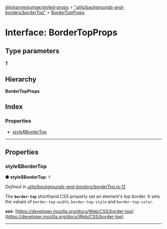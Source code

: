 [@johanneslumpe/styled-props](../README.md) > ["utils/backgrounds-and-borders/borderTop"](../modules/_utils_backgrounds_and_borders_bordertop_.md) > [BorderTopProps](../interfaces/_utils_backgrounds_and_borders_bordertop_.bordertopprops.md)

# Interface: BorderTopProps

## Type parameters
#### T 
## Hierarchy

**BorderTopProps**

## Index

### Properties

* [style$BorderTop](_utils_backgrounds_and_borders_bordertop_.bordertopprops.md#style_bordertop)

---

## Properties

<a id="style_bordertop"></a>

###  style$BorderTop

**● style$BorderTop**: *`T`*

*Defined in [utils/backgrounds-and-borders/borderTop.ts:12](https://github.com/johanneslumpe/styled-props/blob/8e709f1/src/utils/backgrounds-and-borders/borderTop.ts#L12)*

The **`border-top`** shorthand CSS property set an element's top border. It sets the values of `border-top-width`, `border-top-style` and `border-top-color`.

*__see__*: [https://developer.mozilla.org/docs/Web/CSS/border-top](https://developer.mozilla.org/docs/Web/CSS/border-top)

___

